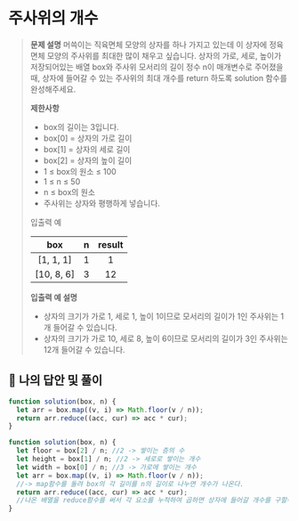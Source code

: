 # 주사위의 개수

> **문제 설명**
> 머쓱이는 직육면체 모양의 상자를 하나 가지고 있는데 이 상자에 정육면체 모양의 주사위를 최대한 많이 채우고 싶습니다. 상자의 가로, 세로, 높이가 저장되어있는 배열 box와 주사위 모서리의 길이 정수 n이 매개변수로 주어졌을 때, 상자에 들어갈 수 있는 주사위의 최대 개수를 return 하도록 solution 함수를 완성해주세요.
>
> **제한사항**
>
> - box의 길이는 3입니다.
> - box[0] = 상자의 가로 길이
> - box[1] = 상자의 세로 길이
> - box[2] = 상자의 높이 길이
> - 1 ≤ box의 원소 ≤ 100
> - 1 ≤ n ≤ 50
> - n ≤ box의 원소
> - 주사위는 상자와 평행하게 넣습니다.
>
> 입출력 예
>
> |    box     |  n  | result |
> | :--------: | :-: | :----: |
> | [1, 1, 1]  |  1  |   1    |
> | [10, 8, 6] |  3  |   12   |
>
> **입출력 예 설명**
>
> - 상자의 크기가 가로 1, 세로 1, 높이 1이므로 모서리의 길이가 1인 주사위는 1개 들어갈 수 있습니다.
> - 상자의 크기가 가로 10, 세로 8, 높이 6이므로 모서리의 길이가 3인 주사위는 12개 들어갈 수 있습니다.

## 💭 나의 답안 및 풀이

```js
function solution(box, n) {
  let arr = box.map((v, i) => Math.floor(v / n));
  return arr.reduce((acc, cur) => acc * cur);
}
```

```js
function solution(box, n) {
  let floor = box[2] / n; //2 -> 쌓이는 층의 수
  let height = box[1] / n; //2 -> 세로로 쌓이는 개수
  let width = box[0] / n; //3 -> 가로에 쌓이는 개수
  let arr = box.map((v, i) => Math.floor(v / n));
  //-> map함수를 돌려 box의 각 길이를 n의 길이로 나누면 개수가 나온다.
  return arr.reduce((acc, cur) => acc * cur);
  //나온 배열을 reduce함수를 써서 각 요소를 누적하여 곱하면 상자에 들어갈 개수를 구할수 있다.
}
```
